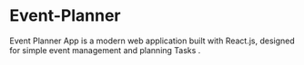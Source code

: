 # Event-Planner
Event Planner App is a modern web application built with React.js, designed for simple event management and planning Tasks .
